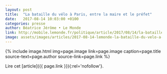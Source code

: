 ```yaml
---
layout: post
title:  "La bataille du vélo à Paris, entre la maire et le préfet"
date:   2017-08-14 10:03:00 +0100
categories: presse
author: Béatrice Jérôme • Le Monde
link: http://mobile.lemonde.fr/politique/article/2017/08/14/la-bataille-du-velo-a-paris-entre-la-maire-et-le-prefet_5172152_823448.html
image: assets/images/articles/2017-08-14-lemonde-la-bataille-du-velo-a-Paris-entre-mairie-et-prefet.jpg
---
```


{% include image.html
            img=page.image
            link=page.image
            caption=page.title
            source-text=page.author
            source-link=page.link
%}

Lire cet [article]({{ page.link }}){:rel='nofollow'}.
